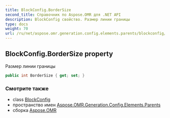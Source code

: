 ```yaml
---
title: BlockConfig.BorderSize
second_title: Справочник по Aspose.OMR для .NET API
description: BlockConfig свойство. Размер линии границы
type: docs
weight: 70
url: /ru/net/aspose.omr.generation.config.elements.parents/blockconfig/bordersize/
---
```

## BlockConfig.BorderSize property

Размер линии границы

```csharp
public int BorderSize { get; set; }
```

### Смотрите также

* class [BlockConfig](../)
* пространство имен [Aspose.OMR.Generation.Config.Elements.Parents](../../blockconfig/)
* сборка [Aspose.OMR](../../../)


